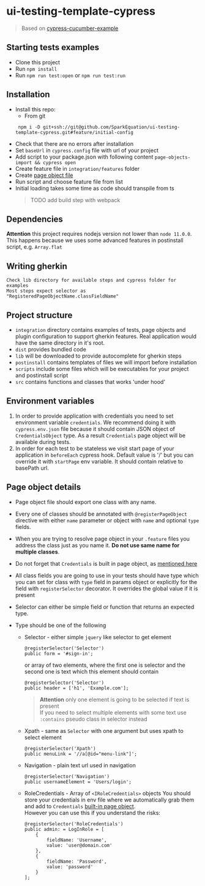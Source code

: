 # ui-testing-template-cypress

> Based on [cypress-cucumber-example](https://github.com/TheBrainFamily/cypress-cucumber-example)

## Starting tests examples
* Clone this project
* Run `npm install`
* Run `npm run test:open` or `npm run test:run`

## Installation
* Install this repo:
    * From git
    ```
     npm i -D git+ssh://git@github.com/SparkEquation/ui-testing-template-cypress.git#feature/initial-config
    ```
* Check that there are no errors after installation
* Set `baseUrl` in `cypress.config` file with url of your project
* Add script to your package.json with following content
`page-objects-import && cypress open` 
* Create feature file in `integration/features` folder
* Create [page object file](#page-object-details)
* Run script and choose feature file from list
* Initial loading takes some time as code should transpile from ts
    > TODO add build step with webpack 

## Dependencies 
**Attention** this project requires nodejs version not lower than
`node 11.0.0`.    
This happens because we uses some advanced features
in postinstall script, e.g. `Array.flat`      


## Writing gherkin
    Check lib directory for available steps and cypress folder for examples
    Most steps expect selector as "RegisteredPageObjectName.classFieldName"

## Project structure
* `integration` directory contains examples of tests, page objects
and plugin configuration to support gherkin features. 
Real application would have the same directory in it's root.   
* `dist` provides bundled code
* `lib` will be downloaded to provide autocomplete for gherkin steps
* `postinstall` contains templates of files we will import before installation
* `scripts` include some files which will be executables for your project
and postinstall script
* `src` contains functions and classes that works 'under hood'

## Environment variables
1. In order to provide application with credentials
you need to set environment variable `credentials`. We recommend doing it with
`cypress.env.json` file because it should contain JSON object of `CredentialsObject` type.
As a result `Credentials` page object will be available during tests.
 1. In order for each test to be stateless we visit start page of your application 
 in `beforeEach` cypress hook. Default value is '/' but you can override it with
 `startPage` env variable. It should contain relative to basePath url. 

## Page object details
* Page object file should export one class with any name.

* Every one of classes should be annotated with `@registerPageObject` directive with
either `name` parameter or object with `name` and optional `type` fields.

* When you are trying to resolve page object in your `.feature` files
you address the class just as you name it.
**Do not use same name for multiple classes**.
* Do not forget that `Credentials` is built in page object,
as [mentioned here](#environment-variables)  

* All class fields you are going to use in your tests should have type
which you can set for class with `type` field in params object or explicitly for
the field with `registerSelector` decorator. 
It overrides the global value if it is present 

* Selector can either be simple field or function that returns an expected type.

* Type should be one of the following
  * Selector - either simple `jquery` like selector to get element
    ```
    @registerSelector('Selector')
    public form = '#sign-in';
    ```
    or array of two elements, where the first one is selector
    and the second one is text which this element should contain
    ```
    @registerSelector('Selector')
    public header = ['h1', 'Example.com'];
    ```
    > **Attention** only one element is going to be selected if text is present   
        If you need to select multiple elements with some text use
        `:contains` pseudo class in selector instead
  * Xpath - same as `Selector` with one argument but uses xpath to select element 
      ```
      @registerSelector('Xpath')
      public menuLink = '//a[@id="menu-link"]';
      ```
  * Navigation - plain text url used in navigation
    ```
    @registerSelector('Navigation')
    public usernameElement = 'Users/login';
    ```
  * RoleCredentials - Array of `<IRoleCredentials>` objects
    You should store your credentials in env file where we automatically
    grab them and add to `Credentials` [built-in page object](#environment-variables).  
    However you can use this if you understand the risks:
    ```
    @registerSelector('RoleCredentials')
    public admin: = LogInRole = [
        {
            fieldName: 'Username',
            value: 'user@domain.com'
        },
        {
            fieldName: 'Password',
            value: 'password'
        }
    ];
    ```

 

